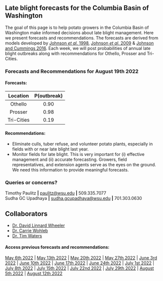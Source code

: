 ## Late blight forecasts for the Columbia Basin of Washington
The goal of this page is to help potato growers in the Columbia Basin of Washington make informed decisions about late blight management. Here we present forecasts and recommendations. The forecasts are derived from models developed by [Johnson *et al*. 1998](https://apsjournals.apsnet.org/doi/pdfplus/10.1094/PDIS.1998.82.6.642), [Johnson *et al*. 2009](https://apsjournals.apsnet.org/doi/pdfplus/10.1094/PDIS-93-3-0272) & [Johnson and Cummings 2016](https://link.springer.com/article/10.1007/s12230-016-9500-1). Each week, we will post probabilities of annual late blight outbreaks along with recommendations for Othello, Prosser and Tri-Cities.

###  Forecasts and Recommendations for August 19th 2022
#### Forecasts:

| Location | P(outbreak) |
| :---: | :---: |
| Othello | 0.90 |
| Prosser | 0.98 |
| Tri-Cities | 0.19 |

#### Recommendations:

* Eliminate culls, tuber refuse, and volunteer potato plants, especially in fields with or near late blight last year.
* Monitor fields for late blight. This is very important for (i) effective management and (ii) accurate forecasting. Growers, field representatives, and extension agents serve as the eyes on the ground. We need this information to provide meaningful forecasts.

### Queries or concerns?
Timothy Paulitz **|** paulitz@wsu.edu **|** 509.335.7077  
Sudha GC Upadhaya **|** sudha.gcupadhaya@wsu.edu **|** 701.303.0630

## Collaborators
- [Dr. David Linnard Wheeler](https://www.linkedin.com/in/david-linnard/)
- [Dr. Carrie Wohleb](http://potatoes.wsu.edu/personnel/wohleb/)
- [Dr. Tim Waters](http://potatoes.wsu.edu/personnel/waters/)


#### Access previous forecasts and recommendations:
[May 6th 2022](https://github.com/d-linnard/LateBlight/blob/main/Forecasts%26Recommendations/2022/5_6_22.md) | [May 13th 2022](https://github.com/d-linnard/LateBlight/blob/main/Forecasts%26Recommendations/2022/5_13_22.md) | [May 20th 2022](https://github.com/d-linnard/LateBlight/blob/main/Forecasts%26Recommendations/2022/5_20_22.md) | [May 27th 2022](https://github.com/d-linnard/LateBlight/blob/main/Forecasts%26Recommendations/2022/5_27_22.md) | [June 3rd 2022](https://github.com/d-linnard/LateBlight/blob/main/Forecasts%26Recommendations/2022/6_3_22.md) | [June 10th 2022](https://github.com/d-linnard/LateBlight/blob/main/Forecasts%26Recommendations/2022/6_10_22.md) | [June 17th 2022](https://github.com/d-linnard/LateBlight/blob/main/Forecasts%26Recommendations/2022/6_17_22.md) | [June 24th 2022](https://github.com/d-linnard/LateBlight/blob/main/Forecasts%26Recommendations/2022/6_24_22.md) | [July 1st 2022](https://github.com/d-linnard/LateBlight/blob/main/Forecasts%26Recommendations/2022/7_1_22.md) | [July 8th 2022](https://github.com/d-linnard/LateBlight/blob/main/Forecasts%26Recommendations/2022/7_8_22.md) | [July 15th 2022](https://github.com/d-linnard/LateBlight/blob/main/Forecasts%26Recommendations/2022/7_15_22.md) | [July 22nd 2022](https://github.com/d-linnard/LateBlight/blob/main/Forecasts%26Recommendations/2022/7_22_22.md) | [July 29th 2022](https://github.com/d-linnard/LateBlight/blob/main/Forecasts%26Recommendations/2022/7_29_22.md) | [August 5th 2022](https://github.com/d-linnard/LateBlight/blob/main/Forecasts%26Recommendations/2022/8_5_22.md) | [August 12th 2022](https://github.com/d-linnard/LateBlight/blob/main/Forecasts%26Recommendations/2022/8_12_22.md)
